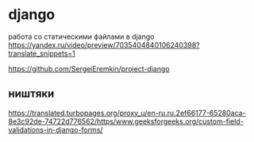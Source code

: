# django

работа со статическими файлами в django
https://yandex.ru/video/preview/7035404840106240398?translate_snippets=1

https://github.com/SergeiEremkin/project-django

## ништяки
https://translated.turbopages.org/proxy_u/en-ru.ru.2ef66177-65280aca-8e3c92de-74722d776562/https/www.geeksforgeeks.org/custom-field-validations-in-django-forms/

